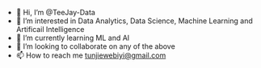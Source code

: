 - 👋 Hi, I’m @TeeJay-Data
- 👀 I’m interested in Data Analytics, Data Science, Machine Learning and Artificail Intelligence 
- 🌱 I’m currently learning  ML and AI
- 💞️ I’m looking to collaborate on any of the above
- 📫 How to reach me tunjiewebiyi@gmail.com

<!---
TeeJay-Data/TeeJay-Data is a ✨ special ✨ repository because its `README.md` (this file) appears on your GitHub profile.
You can click the Preview link to take a look at your changes.
--->
